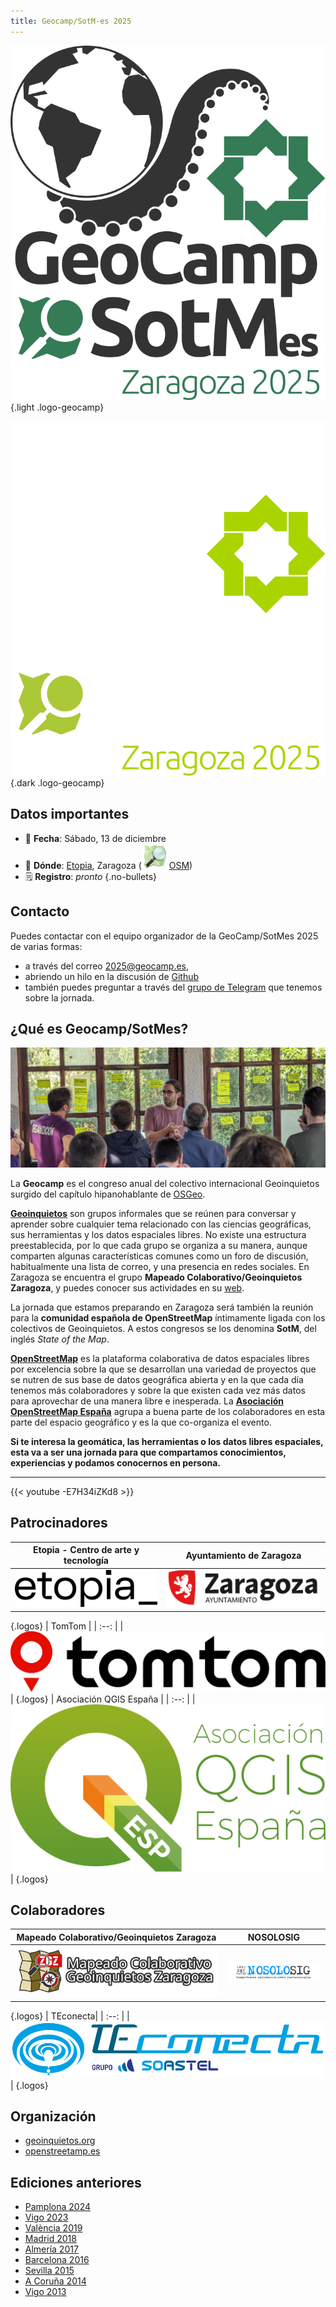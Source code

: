 ```yaml
---
title: Geocamp/SotM-es 2025 
---
```


<!-- Logos en tema claro y oscuro -->
![Logo Geocamp/SoTM-es](imgs/logo_geocamp_sotm_2025_web.svg)
{.light .logo-geocamp}

![Logo Geocamp/SoTM](imgs/logo_geocamp_sotm_2025_web_dark.svg)
{.dark .logo-geocamp}

## Datos importantes

* 📆 **Fecha**: Sábado, 13 de diciembre
* 📌 **Dónde**: [Etopia](https://www.zaragoza.es/sede/portal/etopia/), Zaragoza (![OSM Logo](imgs/osm_logo_icon.svg) [OSM](https://www.openstreetmap.org/way/252382404))
* 🗒 **Registro**: _pronto_
{.no-bullets}

## Contacto

Puedes contactar con el equipo organizador de la GeoCamp/SotMes 2025 de varias formas:

* a través del correo [2025@geocamp.es](mailto:2025@geocamp.es?Subject=Contacto%20GeoCamp-SotMes%202025),
* abriendo un hilo en la discusión de [Github](https://github.com/geocamp-es/2025/discussions)
* también puedes preguntar a través del [grupo de Telegram](https://t.me/+s-M8b2nxP2hmNjFk) que tenemos sobre la jornada.

## ¿Qué es Geocamp/SotMes?

![Geocamp 2023](imgs/geocamp2023.jpg)

La **Geocamp** es el congreso anual del colectivo internacional Geoinquietos surgido del capítulo hipanohablante de [OSGeo](https://osgeo.org).

[**Geoinquietos**](https://geoinquietos.org) son grupos informales que se reúnen para conversar y aprender sobre cualquier tema relacionado con las ciencias geográficas, sus herramientas y los datos espaciales libres. No existe una estructura preestablecida, por lo que cada grupo se organiza a su manera, aunque comparten algunas características comunes como un foro de discusión, habitualmente una lista de correo, y una presencia en redes sociales. En Zaragoza se encuentra el grupo **Mapeado Colaborativo/Geoinquietos Zaragoza**, y puedes conocer sus actividades en su [web](https://mapcolabora.org).

La jornada que estamos preparando en Zaragoza será también la reunión para la **comunidad española de OpenStreetMap** íntimamente ligada con los colectivos de Geoinquietos. A estos congresos se los denomina **SotM**, del inglés *State of the Map*.

[**OpenStreetMap**](https://wiki.openstreetmap.org/wiki/ES:P%C3%A1gina_principal) es la plataforma colaborativa de datos espaciales libres por excelencia sobre la que se desarrollan una variedad de proyectos que se nutren de sus base de datos geográfica abierta y en la que cada día tenemos más colaboradores y sobre la que existen cada vez más datos para aprovechar de una manera libre e inesperada. La [**Asociación OpenStreetMap España**](https://openstreetmap.es) agrupa a buena parte de los colaboradores en esta parte del espacio geográfico y es la que co-organiza el evento.

**Si te interesa la geomática, las herramientas o los datos libres espaciales, esta va a ser una jornada para que compartamos conocimientos, experiencias y podamos conocernos en persona.**

<!--
Puedes consultar más información en esta [introducción a Geoinquietos](https://geoinquietosmadrid.github.io/geoinquietos-y-osgeoes/#/).
-->
- - -

{{< youtube -E7H34iZKd8 >}}

## Patrocinadores

| Etopia - Centro de arte y tecnología | Ayuntamiento de Zaragoza |
| :--: | :--: |
|  [![Etopia](./imgs/etopia.svg)](https://www.zaragoza.es/sede/portal/etopia/) | [![Ayuntamiento de Zaragoza](./imgs/ayto_zaragoza.svg)](https://www.zaragoza.es/sede/) |
{.logos}
| TomTom |
| :--: |
| [![TomTom](./imgs/tomtom.svg)](https://www.tomtom.com/) |
{.logos}
| Asociación QGIS España |
| :--: |
| [![QGIS España](./imgs/qgis_esp.svg)](https://www.qgis.es/) |
{.logos}

## Colaboradores

| Mapeado Colaborativo/Geoinquietos Zaragoza| NOSOLOSIG|
| :--: | :--: |
| [![Geoinquietos ZAragoza](./imgs/mapcolabora.svg)](https://mapcolabora.org)|[![NOSOLOSIG](imgs/nosoloSIG.png)](https://nosolosig.com/)|
{.logos}
| TEconecta|
| :--: |
| [![TEconecta](./imgs/teconecta-soastel-h-a.svg)](https://www.teconecta.es)|
{.logos}

## Organización

* [geoinquietos.org](https://geoinquietos.org)
* [openstreetamp.es](https://openstreetmap.es)

## Ediciones anteriores

* [Pamplona 2024](http://2024.geocamp.es/)
* [Vigo 2023](http://2023.geocamp.es/)
* [València 2019](http://2019.geocamp.es/)
* [Madrid 2018](http://2018.geocamp.es/)
* [Almería 2017](http://2017.geocamp.es/)
* [Barcelona 2016](http://2016.geocamp.es/)
* [Sevilla 2015](http://2015.geocamp.es/)
* [A Coruña 2014](http://2014.geocamp.es/)
* [Vigo 2013](http://2013.geocamp.es/)
